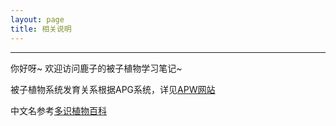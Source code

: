 ```yaml
---
layout: page
title: 相关说明
---
```


---

你好呀~ 欢迎访问鹿子的被子植物学习笔记~

被子植物系统发育关系根据APG系统，详见[APW网站](http://www.mobot.org/MOBOT/research/APweb/)

中文名参考[多识植物百科](http://duocet.ibiodiversity.net/index.php?title=首页)

